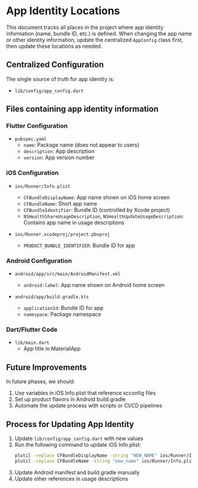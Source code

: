 # App Identity Locations

This document tracks all places in the project where app identity information (name, bundle ID, etc.) is defined.
When changing the app name or other identity information, update the centralized `AppConfig` class first,
then update these locations as needed.

## Centralized Configuration

The single source of truth for app identity is:
- `lib/config/app_config.dart`

## Files containing app identity information

### Flutter Configuration

- `pubspec.yaml`
  - `name`: Package name (does not appear to users)
  - `description`: App description
  - `version`: App version number

### iOS Configuration

- `ios/Runner/Info.plist`
  - `CFBundleDisplayName`: App name shown on iOS home screen
  - `CFBundleName`: Short app name
  - `CFBundleIdentifier`: Bundle ID (controlled by Xcode project)
  - `NSHealthShareUsageDescription`, `NSHealthUpdateUsageDescription`: Contains app name in usage descriptions

- `ios/Runner.xcodeproj/project.pbxproj`
  - `PRODUCT_BUNDLE_IDENTIFIER`: Bundle ID for app

### Android Configuration

- `android/app/src/main/AndroidManifest.xml`
  - `android:label`: App name shown on Android home screen

- `android/app/build.gradle.kts`
  - `applicationId`: Bundle ID for app
  - `namespace`: Package namespace

### Dart/Flutter Code

- `lib/main.dart`
  - App title in MaterialApp

## Future Improvements

In future phases, we should:

1. Use variables in iOS Info.plist that reference xcconfig files
2. Set up product flavors in Android build.gradle
3. Automate the update process with scripts or CI/CD pipelines

## Process for Updating App Identity

1. Update `lib/config/app_config.dart` with new values
2. Run the following command to update iOS Info.plist:
   ```bash
   plutil -replace CFBundleDisplayName -string "NEW_NAME" ios/Runner/Info.plist
   plutil -replace CFBundleName -string "new_name" ios/Runner/Info.plist
   ```
3. Update Android manifest and build.gradle manually
4. Update other references in usage descriptions 
